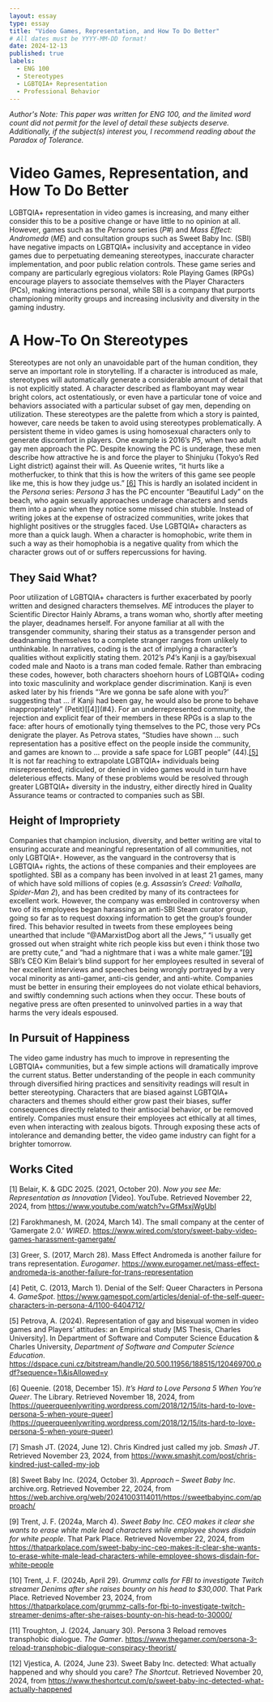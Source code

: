 ```yaml
---
layout: essay
type: essay
title: "Video Games, Representation, and How To Do Better"
# All dates must be YYYY-MM-DD format!
date: 2024-12-13
published: true
labels:
  - ENG 100
  - Stereotypes
  - LGBTQIA+ Representation
  - Professional Behavior
---
```


*Author's Note: This paper was written for ENG 100, and the limited word count did not permit for the level of detail these subjects deserve. Additionally, if the subject(s) interest you, I recommend reading about the Paradox of Tolerance.*

# Video Games, Representation, and How To Do Better

LGBTQIA+ representation in video games is increasing, and many either consider this to be a positive change or have little to no opinion at all. However, games such as the *Persona* series (*P\#*) and *Mass Effect: Andromeda* (*ME*) and consultation groups such as Sweet Baby Inc. (SBI) have negative impacts on LGBTQIA+ inclusivity and acceptance in video games due to perpetuating demeaning stereotypes, inaccurate character implementation, and poor public relation controls. These game series and company are particularly egregious violators: Role Playing Games (RPGs) encourage players to associate themselves with the Player Characters (PCs), making interactions personal, while SBI is a company that purports championing minority groups and increasing inclusivity and diversity in the gaming industry.  

# A How-To On Stereotypes

Stereotypes are not only an unavoidable part of the human condition, they serve an important role in storytelling. If a character is introduced as male, stereotypes will automatically generate a considerable amount of detail that is not explicitly stated. A character described as flamboyant may wear bright colors, act ostentatiously, or even have a particular tone of voice and behaviors associated with a particular subset of gay men, depending on utilization. These stereotypes are the palette from which a story is painted, however, care needs be taken to avoid using stereotypes problematically. A persistent theme in video games is using homosexual characters only to generate discomfort in players. One example is 2016’s *P5*, when two adult gay men approach the PC. Despite knowing the PC is underage, these men describe how attractive he is and force the player to Shinjuku (Tokyo’s Red Light district) against their will. As Queenie writes, “it hurts like a motherfucker, to think that this is how the writers of this game see people like me, this is how they judge us.” [[6]](#6) This is hardly an isolated incident in the *Persona* series: *Persona 3* has the PC encounter “Beautiful Lady” on the beach, who again sexually approaches underage characters and sends them into a panic when they notice some missed chin stubble. Instead of writing jokes at the expense of ostracized communities, write jokes that highlight positives or the struggles faced. Use LGBTQIA+ characters as more than a quick laugh. When a character is homophobic, write them in such a way as their homophobia is a negative quality from which the character grows out of or suffers repercussions for having.  

## They Said What?

Poor utilization of LGBTQIA+ characters is further exacerbated by poorly written and designed characters themselves. *ME* introduces the player to Scientific Director Hainly Abrams, a trans woman who, shortly after meeting the player, deadnames herself. For anyone familiar at all with the transgender community, sharing their status as a transgender person and deadnaming themselves to a complete stranger ranges from unlikely to unthinkable. In narratives, coding is the act of implying a character’s qualities without explicitly stating them. 2012’s *P4*’s Kanji is a gay/bisexual coded male and Naoto is a trans man coded female. Rather than embracing these codes, however, both characters shoehorn hours of LGBTQIA+ coding into toxic masculinity and workplace gender discrimination. Kanji is even asked later by his friends “‘Are we gonna be safe alone with you?’ suggesting that … if Kanji had been gay, he would also be prone to behave inappropriately” (Petit)[[4]](#4}. For an underrepresented community, the rejection and explicit fear of their members in these RPGs is a slap to the face: after hours of emotionally tying themselves to the PC, those very PCs denigrate the player. As Petrova states, “Studies have shown … such representation has a positive effect on the people inside the community, and games are known to … provide a safe space for LGBT people” (44).[[5]](#5) It is not far reaching to extrapolate LGBTQIA+ individuals being misrepresented, ridiculed, or denied in video games would in turn have deleterious effects. Many of these problems would be resolved through greater LGBTQIA+ diversity in the industry, either directly hired in Quality Assurance teams or contracted to companies such as SBI.  

## Height of Impropriety

Companies that champion inclusion, diversity, and better writing are vital to ensuring accurate and meaningful representation of all communities, not only LGBTQIA+. However, as the vanguard in the controversy that is LGBTQIA+ rights, the actions of these companies and their employees are spotlighted. SBI as a company has been involved in at least 21 games, many of which have sold millions of copies (e.g. *Assassin’s Creed: Valhalla*, *Spider-Man 2*), and has been credited by many of its contractees for excellent work. However, the company was embroiled in controversy when two of its employees began harassing an anti-SBI Steam curator group, going so far as to request doxxing information to get the group’s founder fired. This behavior resulted in tweets from these employees being unearthed that include “@AMarxistDog abort all the Jews,” “i usually get grossed out when straight white rich people kiss but even i think those two are pretty cute,” and “had a nightmare that i was a white male gamer.”[[9]](#9) SBI’s CEO Kim Belair’s blind support for her employees resulted in several of her excellent interviews and speeches being wrongly portrayed by a very vocal minority as anti-gamer, anti-cis gender, and anti-white. Companies must be better in ensuring their employees do not violate ethical behaviors, and swiftly condemning such actions when they occur. These bouts of negative press are often presented to uninvolved parties in a way that harms the very ideals espoused.  

## In Pursuit of Happiness

The video game industry has much to improve in representing the LGBTQIA+ communities, but a few simple actions will dramatically improve the current status. Better understanding of the people in each community through diversified hiring practices and sensitivity readings will result in better stereotyping. Characters that are biased against LGBTQIA+ characters and themes should either grow past their biases, suffer consequences directly related to their antisocial behavior, or be removed entirely. Companies must ensure their employees act ethically at all times, even when interacting with zealous bigots. Through exposing these acts of intolerance and demanding better, the video game industry can fight for a brighter tomorrow.  

## Works Cited  

<a id="1">[1]</a>
Belair, K. & GDC 2025\. (2021, October 20).
*Now you see Me: Representation as Innovation* \[Video\].
YouTube.
Retrieved November 22, 2024, from https://www.youtube.com/watch?v=GfMsxjWgUbI  

<a id="2">[2]</a> 
Farokhmanesh, M. (2024, March 14).
The small company at the center of ‘Gamergate 2.0.’
*WIRED*.
https://www.wired.com/story/sweet-baby-video-games-harassment-gamergate/  

<a id="3">[3]</a> 
Greer, S. (2017, March 28).
Mass Effect Andromeda is another failure for trans representation.
*Eurogamer*.
https://www.eurogamer.net/mass-effect-andromeda-is-another-failure-for-trans-representation  

<a id="4">[4]</a> 
Petit, C. (2013, March 1).
Denial of the Self: Queer Characters in Persona 4\.
*GameSpot*.
https://www.gamespot.com/articles/denial-of-the-self-queer-characters-in-persona-4/1100-6404712/  

<a id="5">[5]</a> 
Petrova, A. (2024).
Representation of gay and bisexual women in video games and Players’ attitudes: an Empirical study \[MS Thesis, Charles University\].
In Department of Software and Computer Science Education & Charles University, *Department of Software and Computer Science Education*.
https://dspace.cuni.cz/bitstream/handle/20.500.11956/188515/120469700.pdf?sequence=1\&isAllowed=y  

<a id="6">[6]</a> 
Queenie. (2018, December 15).
*It’s Hard to Love Persona 5 When You’re Queer*.
The Library.
Retrieved November 18, 2024, from [https://queerqueenlywriting.wordpress.com/2018/12/15/its-hard-to-love-persona-5-when-youre-queer](https://queerqueenlywriting.wordpress.com/2018/12/15/its-hard-to-love-persona-5-when-youre-queer)  

<a id="7">[7]</a> 
Smash JT. (2024, June 12).
Chris Kindred just called my job.
*Smash JT*.
Retrieved November 23, 2024, from https://www.smashjt.com/post/chris-kindred-just-called-my-job  

<a id="8">[8]</a> 
Sweet Baby Inc. (2024, October 3).
*Approach – Sweet Baby Inc*.
archive.org.
Retrieved November 22, 2024, from https://web.archive.org/web/20241003114011/https://sweetbabyinc.com/approach/  

<a id="9">[9]</a> 
Trent, J. F. (2024a, March 4).
*Sweet Baby Inc. CEO makes it clear she wants to erase white male lead characters while employee shows disdain for white people*.
That Park Place.
Retrieved November 22, 2024, from https://thatparkplace.com/sweet-baby-inc-ceo-makes-it-clear-she-wants-to-erase-white-male-lead-characters-while-employee-shows-disdain-for-white-people  

<a id="10">[10]</a> 
Trent, J. F. (2024b, April 29).
*Grummz calls for FBI to investigate Twitch streamer Denims after she raises bounty on his head to $30,000*.
That Park Place.
Retrieved November 23, 2024, from https://thatparkplace.com/grummz-calls-for-fbi-to-investigate-twitch-streamer-denims-after-she-raises-bounty-on-his-head-to-30000/  

<a id="11">[11]</a> 
Troughton, J. (2024, January 30).
Persona 3 Reload removes transphobic dialogue.
*The Gamer*.
https://www.thegamer.com/persona-3-reload-transphobic-dialogue-conspiracy-theorist/  

<a id="12">[12]</a> 
Vjestica, A. (2024, June 23).
Sweet Baby Inc. detected: What actually happened and why should you care?
*The Shortcut*.
Retrieved November 20, 2024, from https://www.theshortcut.com/p/sweet-baby-inc-detected-what-actually-happened  
